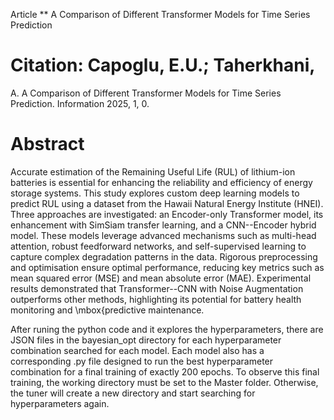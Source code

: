 Article
** A Comparison of Different Transformer Models for Time Series Prediction

# Citation: Capoglu, E.U.; Taherkhani,
A. A Comparison of Different
Transformer Models for Time Series
Prediction. Information 2025, 1, 0.

# Abstract
Accurate estimation of the Remaining Useful Life (RUL) of lithium-ion batteries is essential for enhancing the reliability and efficiency of energy storage systems. This study explores custom deep learning models to predict RUL using a dataset from the Hawaii Natural Energy Institute (HNEI). Three approaches are investigated: an Encoder-only Transformer model, its enhancement with SimSiam transfer learning, and a CNN--Encoder hybrid model. These models leverage advanced mechanisms such as multi-head attention, robust feedforward networks, and self-supervised learning to capture complex degradation patterns in the data. Rigorous preprocessing and optimisation ensure optimal performance, reducing key metrics such as mean squared error (MSE) and mean absolute error (MAE). Experimental results demonstrated that Transformer--CNN with Noise Augmentation outperforms other methods, highlighting its potential for battery health monitoring and \mbox{predictive maintenance.

After runing the python code and it explores the hyperparameters, there are JSON files in the bayesian_opt directory for each hyperparameter combination searched for each model. Each model also has a corresponding .py file designed to run the best hyperparameter combination for a final training of exactly 200 epochs.
To observe this final training, the working directory must be set to the Master folder. Otherwise, the tuner will create a new directory and start searching for hyperparameters again.










